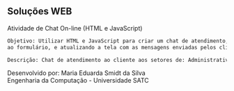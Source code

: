## Soluções WEB
Atividade de Chat On-line (HTML e JavaScript)

```bash
Objetivo: Utilizar HTML e JavaScript para criar um chat de atendimento, monitorando o envio de dados 
ao formulário, e atualizando a tela com as mensagens enviadas pelos cliente e atendente.

Descrição: Chat de atendimento ao cliente aos setores de: Administrativo e Suporte.
```
Desenvolvido por: Maria Eduarda Smidt da Silva  
Engenharia da Computação - Universidade SATC
